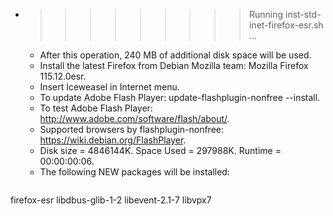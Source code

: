 * >>>>>>>>> Running inst-std-inet-firefox-esr.sh ...
  * After this operation, 240 MB of additional disk space will be used.
  * Install the latest Firefox from Debian Mozilla team: Mozilla Firefox 115.12.0esr.
  * Insert Iceweasel in Internet menu.
  * To update Adobe Flash Player: update-flashplugin-nonfree --install.
  * To test Adobe Flash Player: http://www.adobe.com/software/flash/about/.
  * Supported browsers by flashplugin-nonfree: https://wiki.debian.org/FlashPlayer.
  * Disk size = 4846144K. Space Used = 297988K. Runtime = 00:00:00:06.
  * The following NEW packages will be installed:
  ```bash
firefox-esr libdbus-glib-1-2 libevent-2.1-7 libvpx7
  ```
